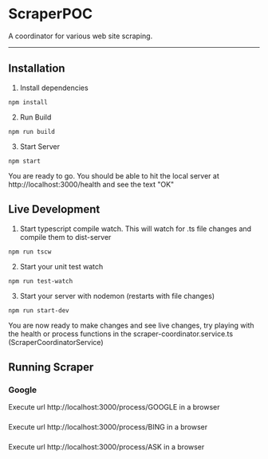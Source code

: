 # ScraperPOC
A coordinator for various web site scraping.

---
## Installation
1. Install dependencies
```
npm install
```

2. Run Build
```
npm run build
```

3. Start Server
```
npm start
```

You are ready to go. You should be able to hit the local server at http://localhost:3000/health and see the text "OK"

## Live Development
1. Start typescript compile watch. This will watch for .ts file changes and compile them to dist-server
```
npm run tscw
```
2. Start your unit test watch
```
npm run test-watch
```
3. Start your server with nodemon (restarts with file changes)
```
npm run start-dev
```

You are now ready to make changes and see live changes, try playing with the health or process functions in the scraper-coordinator.service.ts (ScraperCoordinatorService)

## Running Scraper

### Google
Execute url http://localhost:3000/process/GOOGLE in a browser

### 
Execute url http://localhost:3000/process/BING in a browser

###
Execute url http://localhost:3000/process/ASK in a browser